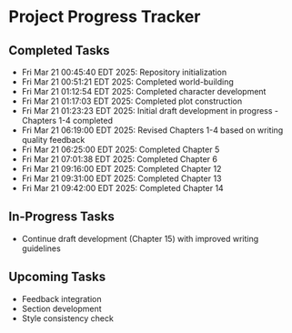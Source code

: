 # Project Progress Tracker
## Completed Tasks
- Fri Mar 21 00:45:40 EDT 2025: Repository initialization
- Fri Mar 21 00:51:21 EDT 2025: Completed world-building
- Fri Mar 21 01:12:54 EDT 2025: Completed character development
- Fri Mar 21 01:17:03 EDT 2025: Completed plot construction
- Fri Mar 21 01:23:23 EDT 2025: Initial draft development in progress - Chapters 1-4 completed
- Fri Mar 21 06:19:00 EDT 2025: Revised Chapters 1-4 based on writing quality feedback
- Fri Mar 21 06:25:00 EDT 2025: Completed Chapter 5
- Fri Mar 21 07:01:38 EDT 2025: Completed Chapter 6
- Fri Mar 21 09:16:00 EDT 2025: Completed Chapter 12
- Fri Mar 21 09:31:00 EDT 2025: Completed Chapter 13
- Fri Mar 21 09:42:00 EDT 2025: Completed Chapter 14
## In-Progress Tasks
- Continue draft development (Chapter 15) with improved writing guidelines
## Upcoming Tasks
- Feedback integration
- Section development
- Style consistency check
